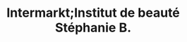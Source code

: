 ---
title: "Intermarkt;Institut de beauté Stéphanie B."
url: /saint-joseph/intermarkt-institut-de-beaute-stephanie-b/
shop: supermarché
---